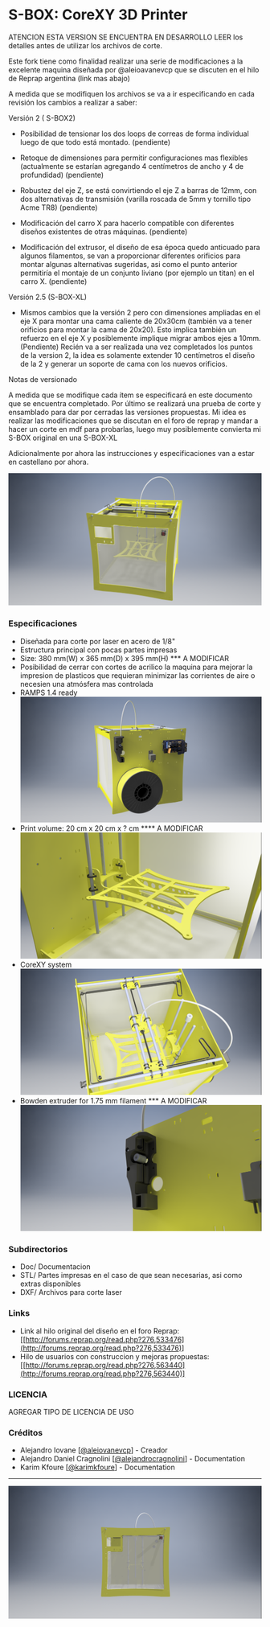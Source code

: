 # S-BOX: CoreXY 3D Printer


ATENCION ESTA VERSION SE ENCUENTRA EN DESARROLLO LEER los
detalles antes de utilizar los archivos de corte.



Este fork tiene como finalidad realizar una serie de
modificaciones a la excelente maquina diseñada por @aleioavanevcp que se
discuten en el hilo de Reprap argentina (link mas abajo)

A medida que se modifiquen los archivos se va a ir
especificando en cada revisión los cambios a realizar a saber:
 

Versión 2 ( S-BOX2)



* Posibilidad de tensionar los dos loops de correas de forma
individual luego de que todo está montado. (pendiente)

* Retoque de dimensiones para permitir configuraciones mas
flexibles (actualmente se estarían agregando 4 centímetros de ancho y 4 de
profundidad) (pendiente)

* Robustez del eje Z, se está convirtiendo el eje Z a barras
de 12mm, con dos alternativas de transmisión (varilla roscada de 5mm y tornillo
tipo Acme TR8) (pendiente)

* Modificación del carro X para hacerlo compatible con
diferentes diseños existentes de otras máquinas. (pendiente)

* Modificación del extrusor, el diseño de esa época quedo
anticuado para algunos filamentos, se van a proporcionar diferentes orificios
para montar algunas alternativas sugeridas, asi como el punto anterior
permitiría el montaje de un conjunto liviano (por ejemplo un titan) en el carro
X. (pendiente)


Versión 2.5 (S-BOX-XL)

* Mismos cambios que la versión 2 pero con
dimensiones ampliadas en el eje X para montar una cama caliente de 20x30cm
(también va a tener orificios para montar la cama de 20x20). Esto implica
también un refuerzo en el eje X y posiblemente implique migrar ambos ejes a
10mm. (Pendiente) Recién va a ser realizada una vez completados los puntos de la version 2, la idea es solamente extender 10 centímetros el diseño de la 2 y generar un soporte de cama con los nuevos orificios.



Notas de versionado 

A medida que se modifique cada ítem se especificará en este
documento que se encuentra completado. Por último se realizará una prueba de
corte y ensamblado para dar por cerradas las versiones propuestas. Mi idea es
realizar las modificaciones que se discutan en el foro de reprap y mandar a
hacer un corte en mdf para probarlas, luego muy posiblemente convierta mi S-BOX
original en una S-BOX-XL 

Adicionalmente por ahora las instrucciones y
especificaciones van a estar en castellano por ahora.
 


![S-BOX](https://raw.githubusercontent.com/FabLabCordoba/S-Box-Core-XY/original/Doc/3D_Renders/isometric.png)


### Especificaciones
* Diseñada para corte por laser en acero de 1/8" 
* Estructura principal con pocas partes impresas
* Size: 380 mm(W) x 365 mm(D) x 395 mm(H) *** A MODIFICAR
* Posibilidad de cerrar con cortes de acrilico la maquina para mejorar la impresion de plasticos que requieran minimizar las corrientes de aire o necesien una atmósfera mas controlada
* RAMPS 1.4 ready
![S-BOX](https://raw.githubusercontent.com/FabLabCordoba/S-Box-Core-XY/original/Doc/3D_Renders/back.png)
* Print volume: 20 cm x 20 cm x ? cm  **** A MODIFICAR
![S-BOX](https://raw.githubusercontent.com/FabLabCordoba/S-Box-Core-XY/original/Doc/3D_Renders/bed.png)
* CoreXY system
![S-BOX](https://raw.githubusercontent.com/FabLabCordoba/S-Box-Core-XY/original/Doc/3D_Renders/coreXY.png)
* Bowden extruder for 1.75 mm filament *** A MODIFICAR
![S-BOX](https://raw.githubusercontent.com/FabLabCordoba/S-Box-Core-XY/original/Doc/3D_Renders/extruder.png)


### Subdirectorios

* Doc/ Documentacion 
* STL/ Partes impresas en el caso de que sean necesarias, asi como extras disponibles
* DXF/ Archivos para corte laser


### Links
* Link al hilo original del diseño en el foro Reprap: [[http://forums.reprap.org/read.php?276,533476](http://forums.reprap.org/read.php?276,533476)]
* Hilo de usuarios con construccion y mejoras propuestas: [[http://forums.reprap.org/read.php?276,563440](http://forums.reprap.org/read.php?276,563440)]


### LICENCIA
AGREGAR TIPO DE LICENCIA DE USO


### Créditos
* Alejandro Iovane [[@aleiovanevcp](https://github.com/aleiovanevcp)] - Creador 
* Alejandro Daniel Cragnolini [[@alejandrocragnolini](https://github.com/alejandrocragnolini)] - Documentation
* Karim Kfoure [[@karimkfoure](https://github.com/karimkfoure)] - Documentation

---
![S-BOX](https://raw.githubusercontent.com/FabLabCordoba/S-Box-Core-XY/original/Doc/3D_Renders/front.png)
